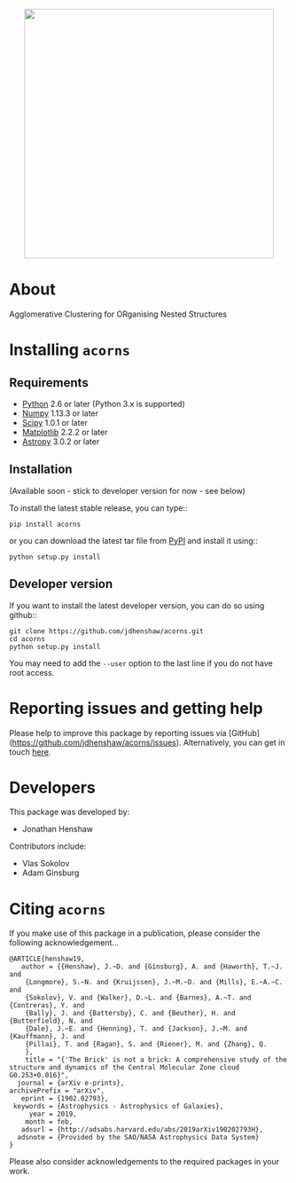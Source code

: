 <p align="center">
<img src="docs/source/ACORNS_LOGO.jpg"  alt="" width = "450" />
</p>

About
=====

Agglomerative Clustering for ORganising Nested Structures

Installing ``acorns``
=======================

Requirements
------------

* [Python](http://www.python.org>) 2.6 or later (Python 3.x is supported)
* [Numpy](http://www.numpy.org) 1.13.3 or later
* [Scipy](http://www.scipy.org/) 1.0.1 or later
* [Matplotlib](http://matplotlib.org/) 2.2.2 or later
* [Astropy](http://www.astropy.org>) 3.0.2 or later

Installation
------------

(Available soon - stick to developer version for now - see below)

To install the latest stable release, you can type::

    pip install acorns

or you can download the latest tar file from
[PyPI](https://pypi.python.org/pypi/acorns) and install it using::

    python setup.py install

Developer version
-----------------

If you want to install the latest developer version, you
can do so using github::

    git clone https://github.com/jdhenshaw/acorns.git
    cd acorns
    python setup.py install

You may need to add the ``--user`` option to the last line if you do not have
root access.

Reporting issues and getting help
=================================

Please help to improve this package by reporting issues via [GitHub]
(https://github.com/jdhenshaw/acorns/issues). Alternatively, you can get in
touch [here](mailto:jonathan.d.henshaw@gmail.com).

Developers
==========

This package was developed by:

* Jonathan Henshaw

Contributors include:

* Vlas Sokolov
* Adam Ginsburg

Citing ``acorns``
===================

If you make use of this package in a publication, please consider the following
acknowledgement...

```
@ARTICLE{henshaw19,
   author = {{Henshaw}, J.~D. and {Ginsburg}, A. and {Haworth}, T.~J. and
	{Longmore}, S.~N. and {Kruijssen}, J.~M.~D. and {Mills}, E.~A.~C. and
	{Sokolov}, V. and {Walker}, D.~L. and {Barnes}, A.~T. and {Contreras}, Y. and
	{Bally}, J. and {Battersby}, C. and {Beuther}, H. and {Butterfield}, N. and
	{Dale}, J.~E. and {Henning}, T. and {Jackson}, J.~M. and {Kauffmann}, J. and
	{Pillai}, T. and {Ragan}, S. and {Riener}, M. and {Zhang}, Q.
	},
    title = "{'The Brick' is not a brick: A comprehensive study of the structure and dynamics of the Central Molecular Zone cloud G0.253+0.016}",
  journal = {arXiv e-prints},
archivePrefix = "arXiv",
   eprint = {1902.02793},
 keywords = {Astrophysics - Astrophysics of Galaxies},
     year = 2019,
    month = feb,
   adsurl = {http://adsabs.harvard.edu/abs/2019arXiv190202793H},
  adsnote = {Provided by the SAO/NASA Astrophysics Data System}
}

```

Please also consider acknowledgements to the required packages in your work.
